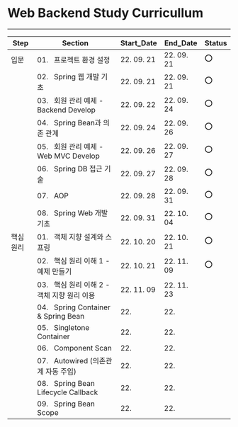 # Web Backend Study Curricullum
---
Step|Section|Start_Date|End_Date|Status
--|--|--|--|--|
입문|01.&nbsp;&nbsp;&nbsp;프로젝트 환경 설정|22. 09. 21|22. 09. 21|:o:
&nbsp;|02.&nbsp;&nbsp;&nbsp;Spring 웹 개발 기초|22. 09. 21|22. 09. 21|:o:
&nbsp;|03.&nbsp;&nbsp;&nbsp;회원 관리 예제 - Backend Develop|22. 09. 22|22. 09. 24|:o:
&nbsp;|04.&nbsp;&nbsp;&nbsp;Spring Bean과 의존 관계|22. 09. 24|22. 09. 26|:o:
&nbsp;|05.&nbsp;&nbsp;&nbsp;회원 관리 예제 - Web MVC Develop|22. 09. 26|22. 09. 27|:o:
&nbsp;|06.&nbsp;&nbsp;&nbsp;Spring DB 접근 기술|22. 09. 27|22. 09. 28|:o:
&nbsp;|07.&nbsp;&nbsp;&nbsp;AOP|22. 09. 28|22. 09. 31|:o:
&nbsp;|08.&nbsp;&nbsp;&nbsp;Spring Web 개발 기초|22. 09. 31|22. 10. 04|:o:
핵심 원리|01.&nbsp;&nbsp;&nbsp;객체 지향 설계와 스프링|22. 10. 20|22. 10. 21|:o:
&nbsp;|02.&nbsp;&nbsp;&nbsp;핵심 원리 이해 1 - 예제 만들기|22. 10. 21 |22. 11. 09|:o:
&nbsp;|03.&nbsp;&nbsp;&nbsp;핵심 원리 이해 2 - 객체 지향 원리 이용|22. 11. 09|22. 11. 23|
&nbsp;|04.&nbsp;&nbsp;&nbsp;Spring Container & Spring Bean|22. |22. |
&nbsp;|05.&nbsp;&nbsp;&nbsp;Singletone Container|22. |22. |
&nbsp;|06.&nbsp;&nbsp;&nbsp;Component Scan|22. |22. |
&nbsp;|07.&nbsp;&nbsp;&nbsp;Autowired (의존관계 자동 주입)|22. |22. |
&nbsp;|08.&nbsp;&nbsp;&nbsp;Spring Bean Lifecycle Callback|22. |22. |
&nbsp;|09.&nbsp;&nbsp;&nbsp;Spring Bean Scope|22. |22. |

